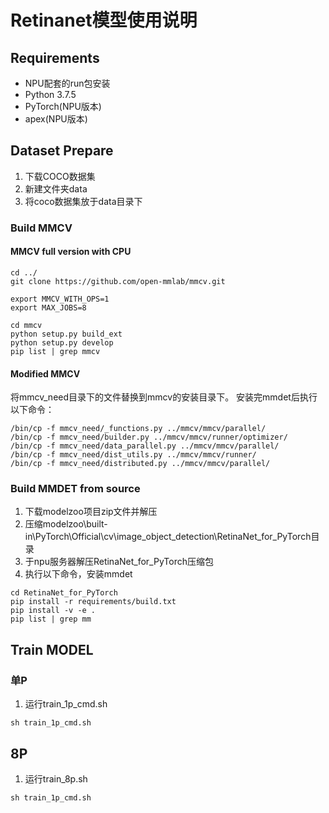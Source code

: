 # Retinanet模型使用说明

## Requirements
* NPU配套的run包安装
* Python 3.7.5
* PyTorch(NPU版本)
* apex(NPU版本)


## Dataset Prepare
1. 下载COCO数据集
2. 新建文件夹data
3. 将coco数据集放于data目录下

### Build MMCV

#### MMCV full version with CPU
```
cd ../
git clone https://github.com/open-mmlab/mmcv.git

export MMCV_WITH_OPS=1
export MAX_JOBS=8

cd mmcv
python setup.py build_ext
python setup.py develop
pip list | grep mmcv
```

#### Modified MMCV
将mmcv_need目录下的文件替换到mmcv的安装目录下。
安装完mmdet后执行以下命令：
```
/bin/cp -f mmcv_need/_functions.py ../mmcv/mmcv/parallel/
/bin/cp -f mmcv_need/builder.py ../mmcv/mmcv/runner/optimizer/
/bin/cp -f mmcv_need/data_parallel.py ../mmcv/mmcv/parallel/
/bin/cp -f mmcv_need/dist_utils.py ../mmcv/mmcv/runner/
/bin/cp -f mmcv_need/distributed.py ../mmcv/mmcv/parallel/
```


### Build MMDET from source
1. 下载modelzoo项目zip文件并解压
2. 压缩modelzoo\built-in\PyTorch\Official\cv\image_object_detection\RetinaNet_for_PyTorch目录
3. 于npu服务器解压RetinaNet_for_PyTorch压缩包
4. 执行以下命令，安装mmdet
```
cd RetinaNet_for_PyTorch
pip install -r requirements/build.txt
pip install -v -e .
pip list | grep mm
```


## Train MODEL

### 单P
1. 运行train_1p_cmd.sh
```
sh train_1p_cmd.sh
```

## 8P
1. 运行train_8p.sh
```
sh train_1p_cmd.sh
```

